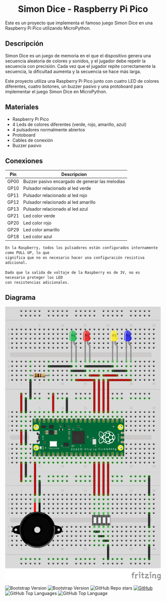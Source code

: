 <h1 align="center">Simon Dice - Raspberry Pi Pico</h1>

Este es un proyecto que implementa el famoso juego Simon Dice en una Raspberry Pi Pico utilizando MicroPython.

## Descripción

Simon Dice es un juego de memoria en el que el dispositivo genera una secuencia aleatoria de colores y sonidos, y el jugador debe repetir la secuencia con precisión. Cada vez que el jugador repite correctamente la secuencia, la dificultad aumenta y la secuencia se hace más larga.

Este proyecto utiliza una Raspberry Pi Pico junto con cuatro LED de colores diferentes, cuatro botones, un buzzer pasivo y una protoboard para implementar el juego Simon Dice en MicroPython.

## Materiales

- Raspberry Pi Pico
- 4 Leds de colores diferentes (verde, rojo, amarillo, azul)
- 4 pulsadores normalmente abiertos
- Protoboard
- Cables de conexión
- Buzzer pasivo

## Conexiones

| Pin | Descripcion |
| --- | ----------- |
| GP00 | Buzzer pasivo encargado de generar las melodias|
| GP10 | Pulsador relacionado al led verde |
| GP11 | Pulsador relacionado al led rojo |
| GP12 | Pulsador relacionado al led amarillo |
| GP13 | Pulsador relacionado al led azul |
| GP21 | Led color verde |
| GP20 | Led color rojo |
| GP29 | Led color amarillo |
| GP18 | Led color azul |

```
En la Raspberry, todos los pulsadores están configurados internamente como PULL UP, lo que 
significa que no es necesario hacer una configuración resistiva adicional.

Dado que la salida de voltaje de la Raspberry es de 3V, no es necesario proteger los LED 
con resistencias adicionales.
```
## Diagrama

![Diagrama](./simon-say-rpi-pico.png)

![Bootstrap Version](https://img.shields.io/badge/-mycropython-05a700?style=for-the-badge&labelColor=101010&logo=Python&logoColor=white)
![Bootstrap Version](https://img.shields.io/badge/-Raspberry-d70037?style=for-the-badge&labelColor=101010&logo=Raspberry-Pi&logoColor=white)
![GitHub Repo stars](https://img.shields.io/github/stars/ycanas/ttbinary?color=004ef6&style=for-the-badge&labelColor=101010)
[![GitHub](https://img.shields.io/badge/GitHub-ycanas-14a1f0?style=for-the-badge&logo=github&logoColor=white&labelColor=101010&color=ccd300)](https://github.com/ycanas)
![GitHub Top Languages](https://img.shields.io/github/languages/count/ycanas/symon-says?style=for-the-badge&labelColor=101010&color=e50000)
![GitHub Top Language](https://img.shields.io/github/languages/top/ycanas/symon-says?color=b4008e&style=for-the-badge&labelColor=101010)
